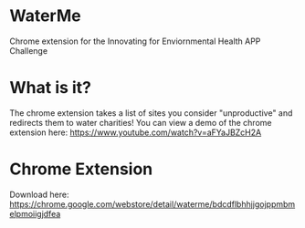 # WaterMe
Chrome extension for the Innovating for Enviornmental Health APP Challenge

# What is it?
The chrome extension takes a list of sites you consider "unproductive" and redirects them to water charities! You can view a demo of the chrome extension here: https://www.youtube.com/watch?v=aFYaJBZcH2A

# Chrome Extension
Download here: 
https://chrome.google.com/webstore/detail/waterme/bdcdflbhhjjgojppmbmelpmoiigjdfea
